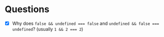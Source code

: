 


# Questions
- [X] Why does `false && undefined === false` and `undefined && false === undefined`? (usually `1 && 2 === 2`)